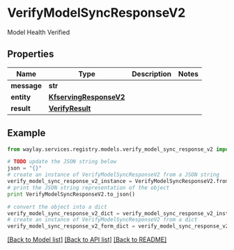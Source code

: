 # VerifyModelSyncResponseV2

Model Health Verified

## Properties

Name | Type | Description | Notes
------------ | ------------- | ------------- | -------------
**message** | **str** |  | 
**entity** | [**KfservingResponseV2**](KfservingResponseV2.md) |  | 
**result** | [**VerifyResult**](VerifyResult.md) |  | 

## Example

```python
from waylay.services.registry.models.verify_model_sync_response_v2 import VerifyModelSyncResponseV2

# TODO update the JSON string below
json = "{}"
# create an instance of VerifyModelSyncResponseV2 from a JSON string
verify_model_sync_response_v2_instance = VerifyModelSyncResponseV2.from_json(json)
# print the JSON string representation of the object
print VerifyModelSyncResponseV2.to_json()

# convert the object into a dict
verify_model_sync_response_v2_dict = verify_model_sync_response_v2_instance.to_dict()
# create an instance of VerifyModelSyncResponseV2 from a dict
verify_model_sync_response_v2_form_dict = verify_model_sync_response_v2.from_dict(verify_model_sync_response_v2_dict)
```
[[Back to Model list]](../README.md#documentation-for-models) [[Back to API list]](../README.md#documentation-for-api-endpoints) [[Back to README]](../README.md)


